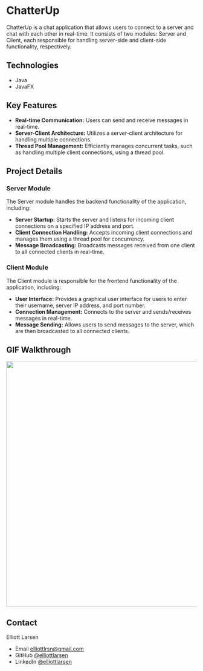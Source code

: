 # ChatterUp
ChatterUp is a chat application that allows users to connect to a server and chat with each other in real-time. It consists of two modules: Server and Client, each responsible for handling server-side and client-side functionality, respectively.

## Technologies
- Java
- JavaFX

## Key Features
- **Real-time Communication:** Users can send and receive messages in real-time.
- **Server-Client Architecture:** Utilizes a server-client architecture for handling multiple connections.
- **Thread Pool Management:** Efficiently manages concurrent tasks, such as handling multiple client connections, using a thread pool.

## Project Details
### Server Module
The Server module handles the backend functionality of the application, including:
- **Server Startup:** Starts the server and listens for incoming client connections on a specified IP address and port.
- **Client Connection Handling:** Accepts incoming client connections and manages them using a thread pool for concurrency.
- **Message Broadcasting:** Broadcasts messages received from one client to all connected clients in real-time.

### Client Module
The Client module is responsible for the frontend functionality of the application, including:
- **User Interface:** Provides a graphical user interface for users to enter their username, server IP address, and port number.
- **Connection Management:** Connects to the server and sends/receives messages in real-time.
- **Message Sending:** Allows users to send messages to the server, which are then broadcasted to all connected clients.

## GIF Walkthrough
<p>
<image src='chatterup.gif' width = 650 height = 650><br>

## Contact
Elliott Larsen
* Email elliottlrsn@gmail.com
* GitHub [@elliottlarsen](https://github.com/elliottlarsen)
* LinkedIn [@elliottlarsen](https://www.linkedin.com/in/elliottlarsen)